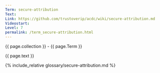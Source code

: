 ```yaml
---
Term: secure-attribution
Text: 
Link: https://github.com/trustoverip/acdc/wiki/secure-attribution.md
Videostart: 
Level: 7
permalink: /term_secure-attribution.html
---
```


{{ page.collection }} - {{ page.Term }}

   {{ page.text }}

{% include_relative glossary/secure-attribution.md %}
